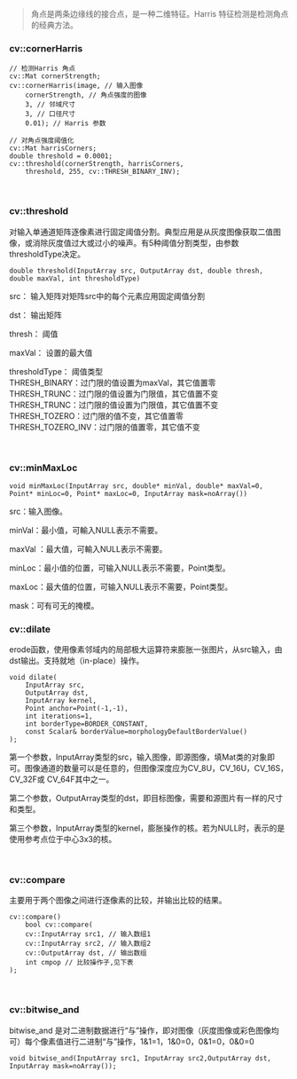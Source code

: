 > 角点是两条边缘线的接合点，是一种二维特征。Harris 特征检测是检测角点的经典方法。

### cv::cornerHarris

```
// 检测Harris 角点
cv::Mat cornerStrength;
cv::cornerHarris(image, // 输入图像
    cornerStrength, // 角点强度的图像
    3, // 邻域尺寸
    3, // 口径尺寸
    0.01); // Harris 参数
    
// 对角点强度阈值化
cv::Mat harrisCorners;
double threshold = 0.0001;
cv::threshold(cornerStrength, harrisCorners,
    threshold, 255, cv::THRESH_BINARY_INV);
```
<br>

### cv::threshold

对输入单通道矩阵逐像素进行固定阈值分割。典型应用是从灰度图像获取二值图像，或消除灰度值过大或过小的噪声。有5种阈值分割类型，由参数thresholdType决定。

```
double threshold(InputArray src, OutputArray dst, double thresh, double maxVal, int thresholdType)
```

src： 输入矩阵对矩阵src中的每个元素应用固定阈值分割

dst： 输出矩阵

thresh： 阈值

maxVal： 设置的最大值

thresholdType： 阈值类型<br>
THRESH_BINARY：过门限的值设置为maxVal，其它值置零<br>
THRESH_TRUNC：过门限的值设置为门限值，其它值置不变<br>
THRESH_TRUNC：过门限的值设置为门限值，其它值置不变<br>
THRESH_TOZERO：过门限的值不变，其它值置零<br>
THRESH_TOZERO_INV：过门限的值置零，其它值不变<br>

<br>

### cv::minMaxLoc

```
void minMaxLoc(InputArray src, double* minVal, double* maxVal=0, Point* minLoc=0, Point* maxLoc=0, InputArray mask=noArray())
```

src：输入图像。

minVal：最小值，可輸入NULL表示不需要。

maxVal ：最大值，可輸入NULL表示不需要。

minLoc：最小值的位置，可输入NULL表示不需要，Point类型。

maxLoc：最大值的位置，可输入NULL表示不需要，Point类型。

mask：可有可无的掩模。
<br>

### cv::dilate

erode函数，使用像素邻域内的局部极大运算符来膨胀一张图片，从src输入，由dst输出。支持就地（in-place）操作。

```
void dilate(  
    InputArray src,  
    OutputArray dst,  
    InputArray kernel,  
    Point anchor=Point(-1,-1),  
    int iterations=1,  
    int borderType=BORDER_CONSTANT,  
    const Scalar& borderValue=morphologyDefaultBorderValue()   
); 
```

第一个参数，InputArray类型的src，输入图像，即源图像，填Mat类的对象即可。图像通道的数量可以是任意的，但图像深度应为CV_8U，CV_16U，CV_16S，CV_32F或 CV_64F其中之一。

第二个参数，OutputArray类型的dst，即目标图像，需要和源图片有一样的尺寸和类型。

第三个参数，InputArray类型的kernel，膨胀操作的核。若为NULL时，表示的是使用参考点位于中心3x3的核。

<br>

### cv::compare

主要用于两个图像之间进行逐像素的比较，并输出比较的结果。

```
cv::compare()
	bool cv::compare(
	cv::InputArray src1, // 输入数组1
	cv::InputArray src2, // 输入数组2
	cv::OutputArray dst, // 输出数组
	int cmpop // 比较操作子,见下表 
);
```
<br>

### cv::bitwise_and

bitwise_and 是对二进制数据进行“与”操作，即对图像（灰度图像或彩色图像均可）每个像素值进行二进制“与”操作，1&1=1，1&0=0，0&1=0，0&0=0

```
void bitwise_and(InputArray src1, InputArray src2,OutputArray dst, InputArray mask=noArray());
```
<br>
